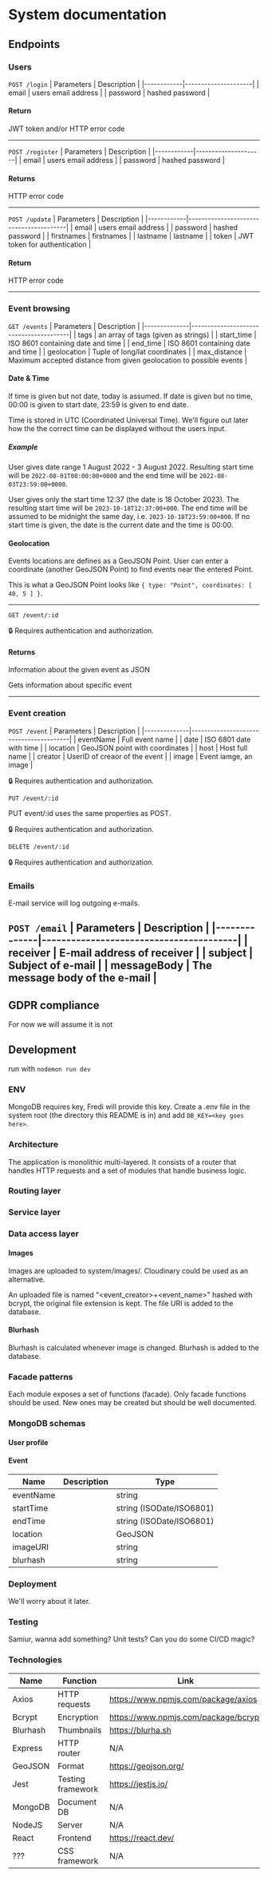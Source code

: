 # System documentation
## Endpoints
### Users

`POST /login`
| Parameters | Description         |
|------------|---------------------|
| email      | users email address |
| password   | hashed password     |

#### Return
JWT token and/or HTTP error code

---

`POST /register`
| Parameters | Description         |
|------------|---------------------|
| email      | users email address |
| password   | hashed password     |

#### Returns
HTTP error code

---

`POST /update`
| Parameters | Description                            |
|------------|----------------------------------------|
| email      | users email address                    |
| password   | hashed password                        |
| firstnames | firstnames                             |
| lastname   | lastname                               |
| token      | JWT token for authentication           |

#### Return
HTTP error code

---

### Event browsing

`GET /events`
| Parameters   | Description                            |
|--------------|----------------------------------------|
| tags         | an array of tags (given as strings)    |
| start_time   | ISO 8601 containing date and time      |
| end_time     | ISO 8601 containing date and time      |
| geolocation  | Tuple of long/lat coordinates          |
| max_distance | Maximum accepted distance from given geolocation to possible events        |

#### Date & Time
If time is given but not date, today is assumed. If date is given but no time, 00:00 is given to start date, 23:59 is given to end date.

Time is stored in UTC (Coordinated Universal Time). We'll figure out later how the the correct time can be displayed without the users input.

##### Example
User gives date range 1 August 2022 - 3 August 2022. Resulting start time will be `2022-08-01T00:00:00+0000` and the end time will be `2022-08-03T23:59:00+0000`.

User gives only the start time 12:37 (the date is 18 October 2023). The resulting start time will be `2023-10-18T12:37:00+000`. The end time will be assumed to be midnight the same day, i.e. `2023-10-18T23:59:00+000`. If no start time is given, the date is the current date and the time is 00:00.

#### Geolocation
Events locations are defines as a GeoJSON Point. User can enter a coordinate (another GeoJSON Point) to find events near the entered Point.

This is what a GeoJSON Point looks like `{ type: "Point", coordinates: [ 40, 5 ] }`.

---

`GET /event/:id`

🔒 Requires authentication and authorization.

#### Returns
Information about the given event as JSON

Gets information about specific event

---
### Event creation

`POST /event`
| Parameters   | Description                            |
|--------------|----------------------------------------|
| eventName    | Full event name                        |
| date         | ISO 6801 date with time                |
| location     | GeoJSON point with coordinates         |
| host         | Host full name                         |
| creator      | UserID of creaor of the event          |
| image        | Event iamge, an image                  |

🔒 Requires authentication and authorization.

`PUT /event/:id`

PUT event/:id uses the same properties as POST. 

🔒 Requires authentication and authorization.

`DELETE /event/:id`

🔒 Requires authentication and authorization.
### Emails
E-mail service will log outgoing e-mails.

`POST /email`
| Parameters   | Description                            |
|--------------|----------------------------------------|
| receiver     | E-mail address of receiver             |
| subject      | Subject of e-mail                      |
| messageBody  | The message body of the e-mail         |
---

## GDPR compliance
For now we will assume it is not

## Development
run with `nodemon run dev`
### ENV
MongoDB requires key, Fredi will provide this key. Create a .env file in the system root (the directory this README is in) and add `DB_KEY=<key goes here>`.

### Architecture
The application is monolithic multi-layered. It consists of a router that handles HTTP requests and a set of modules that handle business logic.
### Routing layer
### Service layer
### Data access layer
#### Images
Images are uploaded to system/images/. Cloudinary could be used as an alternative.

An uploaded file is named "\<event_creator\>+\<event_name\>" hashed with bcrypt, the original file extension is kept. The file URI is added to the database.
#### Blurhash
Blurhash is calculated whenever image is changed. Blurhash is added to the database.
### Facade patterns
Each module exposes a set of functions (facade). Only facade functions should be used. New ones may be created but should be well documented.
### MongoDB schemas
#### User profile
#### Event
| Name      | Description           | Type                  |
|-----------|-----------------------|-----------------------|
| eventName |                       | string
| startTime |                       | string (ISODate/ISO6801)
| endTime   |                       | string (ISODate/ISO6801)
| location  |                       | GeoJSON 
| imageURI  |                       | string
| blurhash  |                       | string
#### 

### Deployment
We'll worry about it later.

### Testing
Samiur, wanna add something? Unit tests? Can you do some CI/CD magic? 

### Technologies
| Name      | Function               |   Link |
|-----------|--------------------|-----------------------|
| Axios     | HTTP requests      | https://www.npmjs.com/package/axios
| Bcrypt    | Encryption         | https://www.npmjs.com/package/bcrypt 
| Blurhash  | Thumbnails         | https://blurha.sh
| Express   | HTTP router        | N/A
| GeoJSON   | Format             | https://geojson.org/
| Jest      | Testing framework  | https://jestjs.io/
| MongoDB   | Document DB        | N/A
| NodeJS    | Server             | N/A
| React     | Frontend           | https://react.dev/ 
| ???       | CSS framework      | N/A
